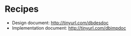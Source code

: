 # Recipes

- Design document: http://tinyurl.com/dbdesdoc
- Implementation document: http://tinyurl.com/dbimpdoc
